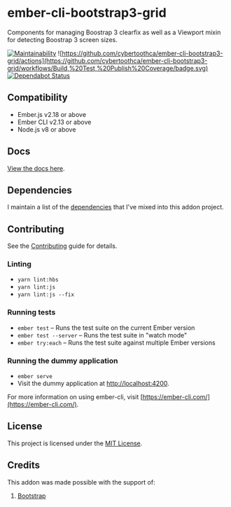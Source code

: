 # ember-cli-bootstrap3-grid

Components for managing Boostrap 3 clearfix as well as a Viewport mixin for detecting Boostrap 3 screen sizes.

[![Maintainability](https://api.codeclimate.com/v1/badges/a5acd1c21cc1fddb227b/maintainability)](https://codeclimate.com/github/cybertoothca/ember-cli-bootstrap3-grid/maintainability)
![https://github.com/cybertoothca/ember-cli-bootstrap3-grid/actions](https://github.com/cybertoothca/ember-cli-bootstrap3-grid/workflows/Build,%20Test,%20Publish%20Coverage/badge.svg)
[![Dependabot Status](https://api.dependabot.com/badges/status?host=github&repo=cybertoothca/ember-cli-bootstrap3-grid)](https://dependabot.com/compatibility-score/?dependency-name=ember-cli-bootstrap3-grid&package-manager=npm_and_yarn)

## Compatibility

- Ember.js v2.18 or above
- Ember CLI v2.13 or above
- Node.js v8 or above

## Docs

[View the docs here](ORIGINAL_README.md).

## Dependencies

I maintain a list of the [dependencies](DEPENDENCIES.md) that I've mixed into this addon project.

## Contributing

See the [Contributing](CONTRIBUTING.md) guide for details.

### Linting

- `yarn lint:hbs`
- `yarn lint:js`
- `yarn lint:js --fix`

### Running tests

- `ember test` – Runs the test suite on the current Ember version
- `ember test --server` – Runs the test suite in "watch mode"
- `ember try:each` – Runs the test suite against multiple Ember versions

### Running the dummy application

- `ember serve`
- Visit the dummy application at [http://localhost:4200](http://localhost:4200).

For more information on using ember-cli, visit [https://ember-cli.com/](https://ember-cli.com/).

## License

This project is licensed under the [MIT License](LICENSE.md).

## Credits

This addon was made possible with the support of:

1. [Bootstrap](https://github.com/twbs/bootstrap)
